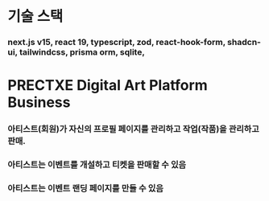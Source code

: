 # 기술 스택

### next.js v15, react 19, typescript, zod, react-hook-form, shadcn-ui, tailwindcss, prisma orm, sqlite,

# PRECTXE Digital Art Platform Business

### 아티스트(회원)가 자신의 프로필 페이지를 관리하고 작업(작품)을 관리하고 판매.

### 아티스트는 이벤트를 개설하고 티켓을 판매할 수 있음

### 아티스트는 이벤트 랜딩 페이지를 만들 수 있음
